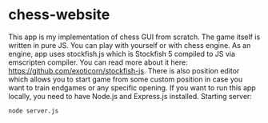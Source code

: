# chess-website
This app is my implementation of chess GUI from scratch. The game itself is written in pure JS.
You can play with yourself or with chess engine. As an engine, app uses stockfish.js which is Stockfish 5 compiled to JS via emscripten compiler. You can read more about it here: https://github.com/exoticorn/stockfish-js. 
There is also position editor which allows you to start game from some custom position in case you want to train endgames or any specific opening.
If you want to run this app locally, you need to have Node.js and Express.js installed.
Starting server:
```
node server.js
```
